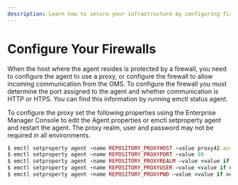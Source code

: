 ```yaml
---
description: Learn how to secure your infrastructure by configuring firewalls.
---
```


# Configure Your Firewalls

When the host where the agent resides is protected by a firewall, you need to configure the agent to use a proxy, or configure the firewall to allow incoming communication from the OMS. To configure the firewall you must determine the port assigned to the agent and whether communication is HTTP or HTPS. You can find this information by running emctl status agent.

To configure the proxy set the following properties using the Enterprise Manager Console to edit the Agent properties or emctl setproperty agent and restart the agent. The proxy realm, user and password may not be required in all environments.  


```ruby
$ emctl setproperty agent -name REPOSITORY_PROXYHOST -value proxy42.acme.com 
$ emctl setproperty agent -name REPOSITORY_PROXYPORT -value 80 
$ emctl setproperty agent -name REPOSITORY_PROXYREALM –value <value if needed> 
$ emctl setproperty agent -name REPOSITORY_PROXYUSER –value <value if needed> 
$ emctl setproperty agent -name REPOSITORY_PROXYPWD –value <value if needed>
```

